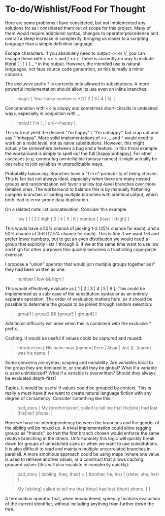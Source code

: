 # To-do/Wishlist/Food For Thought

Here are some problems I have considered, but not implemented any solutions for as I considered them out of scope for
this project. Many of them would require additional syntax, changes to operator precedence and overall a steep increase
in complexity, bringing us closer to a scripting language than a simple definition language.


Escape characters. If you absolutely need to output << or //, you can escape these with < << < and / << /. There is
currently no way to include literal [ | ] { } _ ^ in the output. However, the intended use is natural languages, not
faux source code generation, so this is really a minor concern.


The exclusive prefix * is currently only allowed in substitutions. A more powerful implementation should allow its use
even on inline branches:

> magic [ Your lucky number is *[1 | 2 | 3 | 4 | 5]. ]


Concatenation with << is sloppy and sometimes short-circuits in undesired ways, especially in conjuction with _.

> mood [ I'm [_ | un]<<happy ].

This will not yield the desired "I'm happy" / "I'm unhappy", but crap out and say "I'mhappy". More solid implementations
of <<, _ and ^ would need to work on a node level, not as naive substitutions. However, this might actually be somewhere
between a bug and a feature. In this trivial example the workaround is simply to spell out the full [happy|unhappy]. For
other usecases (e.g. generating unintelligible fantasy names) it might actually be desirable to join syllables in
unpredictable ways.


Probability balancing. Branches have a "1 in n" probability of being chosen. This is fair but not always ideal,
especially when there are many nested groups and randomization will favor shallow top-level branches over more detailed
ones. The workaround to balance this is by manually flattening complex branches or adding multiple branches with
identical output, which both lead to error-prone data duplication.


On a related note: list concatenation. Consider this example:

> low    [ 1 | 2 ]
> high   [ 3 | 4 | 5 | 6 ]
> number [ {low} | {high} ]

This would have a 50% chance of picking 1-2 (25% chance for each), and a 50% chance of 3-6 (12.5% chance for each). This
is fine if we want 1-6 and prefer lower numbers, but to get an even distribution we would need a group that explicitly
lists 1 through 6. If we at the same time want to use low and high for other purposes this quickly becomes a frustrating
copy-paste exercise.

I propose a "union" operator that would join multiple groups together as if they had been written as one:

> number [ low && high ]

This would effectively evaluate as [ 1 | 2 | 3 | 4 | 5 | 6 ]. This could be implemented as a sub-case of the
substitution syntax or as an entirely separate operation. The order of evaluation matters here, as it should be possible
to determine the groups to be joined through random selection:

> group1 [ group2 && [group3 | group4] ]

Additional difficulty will arise when this is combined with the exclusive * prefix.


Caching. It would be useful if values could be captured and reused:

> introduction [ His name was {name=[ Eero | Alvar | Jari ]}. {name} was his name. ]

Some concerns are syntax, scoping and mutability. Are variables local to the group they are declared in, or should they
be global?  What if a variable is used uninitialized? What if a variable is overwritten? Should they always be evaluated
depth-first?


Tuples. It would be useful if values could be grouped by context. This is really a must-have if we want to create
natural language fiction with any degree of consistency. Consider something like this:

> bad_story [ My [brother|sister] called to tell me that [he|she] had lost [his|her] phone. ]

Here we have no interdependency between the branches and the gender of the sibling will be mixed up. A trivial
implementation could allow tagging groups as "friends", so that the first branch chosen would enforce the same relative
branching in the others. Unfortunately this logic will quickly break down for groups of unmatched sizes or when we want
to use substitutions. It is also difficult to read and maintain multiple uncorrelated branches in parallell. A more
ambitious approach could be using maps (where one value is used to retrieve another value), or a construct that allows
caching grouped values (this will also escalate in complexity quickly):

> bad_story
> [
>   (sibling, they, their) = [ (brother, he, his) | (sister, she, her) ]
>
>   My {sibling} called to tell me that {they} had lost {their} phone. ]
> ]

A termination operator that, when encountered, speedily finalizes evaluation of the current identifier, without
including anything from further down the tree.

